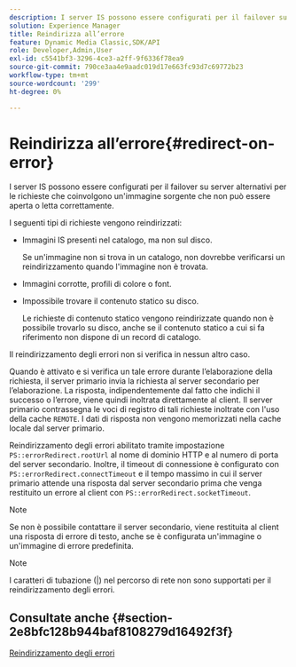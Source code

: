 ```yaml
---
description: I server IS possono essere configurati per il failover su server alternativi per le richieste che coinvolgono un'immagine sorgente che non può essere aperta o letta correttamente.
solution: Experience Manager
title: Reindirizza all’errore
feature: Dynamic Media Classic,SDK/API
role: Developer,Admin,User
exl-id: c5541bf3-3296-4ce3-a2ff-9f6336f78ea9
source-git-commit: 790ce3aa4e9aadc019d17e663fc93d7c69772b23
workflow-type: tm+mt
source-wordcount: '299'
ht-degree: 0%

---
```


# Reindirizza all’errore{#redirect-on-error}

I server IS possono essere configurati per il failover su server alternativi per le richieste che coinvolgono un&#39;immagine sorgente che non può essere aperta o letta correttamente.

I seguenti tipi di richieste vengono reindirizzati:

* Immagini IS presenti nel catalogo, ma non sul disco.

   Se un&#39;immagine non si trova in un catalogo, non dovrebbe verificarsi un reindirizzamento quando l&#39;immagine non è trovata.

* Immagini corrotte, profili di colore o font.
* Impossibile trovare il contenuto statico su disco.

   Le richieste di contenuto statico vengono reindirizzate quando non è possibile trovarlo su disco, anche se il contenuto statico a cui si fa riferimento non dispone di un record di catalogo.

Il reindirizzamento degli errori non si verifica in nessun altro caso.

Quando è attivato e si verifica un tale errore durante l’elaborazione della richiesta, il server primario invia la richiesta al server secondario per l’elaborazione. La risposta, indipendentemente dal fatto che indichi il successo o l’errore, viene quindi inoltrata direttamente al client. Il server primario contrassegna le voci di registro di tali richieste inoltrate con l&#39;uso della cache `REMOTE`. I dati di risposta non vengono memorizzati nella cache locale dal server primario.

Reindirizzamento degli errori abilitato tramite impostazione `PS::errorRedirect.rootUrl` al nome di dominio HTTP e al numero di porta del server secondario. Inoltre, il timeout di connessione è configurato con `PS::errorRedirect.connectTimeout` e il tempo massimo in cui il server primario attende una risposta dal server secondario prima che venga restituito un errore al client con `PS::errorRedirect.socketTimeout`.

>[!NOTE]
>
>Se non è possibile contattare il server secondario, viene restituita al client una risposta di errore di testo, anche se è configurata un&#39;immagine o un&#39;immagine di errore predefinita.

>[!NOTE]
>
>I caratteri di tubazione (|) nel percorso di rete non sono supportati per il reindirizzamento degli errori.

## Consultate anche {#section-2e8bfc128b944baf8108279d16492f3f}

[Reindirizzamento degli errori](../../../is-api/image-serving-api-ref/c-configuration-and-administration/c-server-settings/r-error-redirection.md#reference-268b1bf6ce1b44bb979727c6f5daf1ac)

